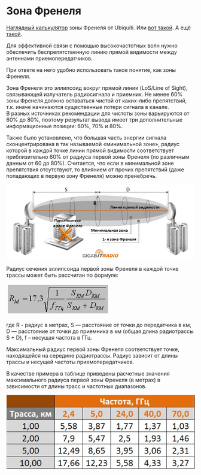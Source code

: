 # Зона Френеля

[Наглядный калькулятор](https://airlink.ubnt.com/#/) зоны Френеля от Ubiquiti. Или [вот такой](http://www.wirelessconnections.net/calcs/FresnelZone.asp). А ещё [такой](http://www.everythingrf.com/rf-calculators/fresnel-zone-calculator).

Для эффективной связи с помощью высокочастотных волн нужно обеспечить беспрепятственную линию прямой видимости между антеннами приемопередатчиков.

При ответе на него удобно использовать такое понятие, как зоны Френеля.

Зона Френеля это эллипсоид вокруг прямой линии \(LoS/Line of Sight\), связывающей излучатель радиосигнала и приемник. Не менее 60% зоны Френеля должно оставаться чистой от каких-либо препятствий, т.к. иначе начинаются существенные потери сигнала в канале.  
В разных источниках рекомендации для чистоты зоны варьируются от 60% до 80%, поэтому результат вывода имеет три дополнительные информационные позиции: 60%, 70% и 80%.

Также было установлено, что большая часть энергии сигнала сконцентрирована в так называемой «минимальной зоне», радиус которой в каждой точке линии прямой видимости соответствует приблизительно 60% от радиуса первой зоны Френеля \(по различным данным от 60 до 80%\).  Считается, что если в минимальной зоне препятствия отсутствуют, то влиянием от прочих препятствий  \(даже попадающих в первую зону Френеля\) можно пренебречь.

![](../../.gitbook/assets/1%20%282%29.jpg)

Радиус сечения эллипсоида первой зоны Френеля в каждой точке трассы может быть рассчитан по формуле:

![](../../.gitbook/assets/2%20%281%29.gif)

где R - радиус в метрах, S — расстояние от точки до передатчика в км, D — расстояние от точки до приемника в км \(общая длина радиотрассы S + D\), f – несущая частота в ГГц.  
  
Максимальный радиус первой зоны Френеля соответствует точке, находящейся на середине радиотрассы. Радиус зависит от длины трассы и несущей частоты приемопередатчиков.  
  
В качестве примера в таблице приведены расчетные значения максимального радиуса первой зоны Френеля \(в метрах\) в зависимости от длины трасс и частотных диапазонов.

![](../../.gitbook/assets/3.jpg)

